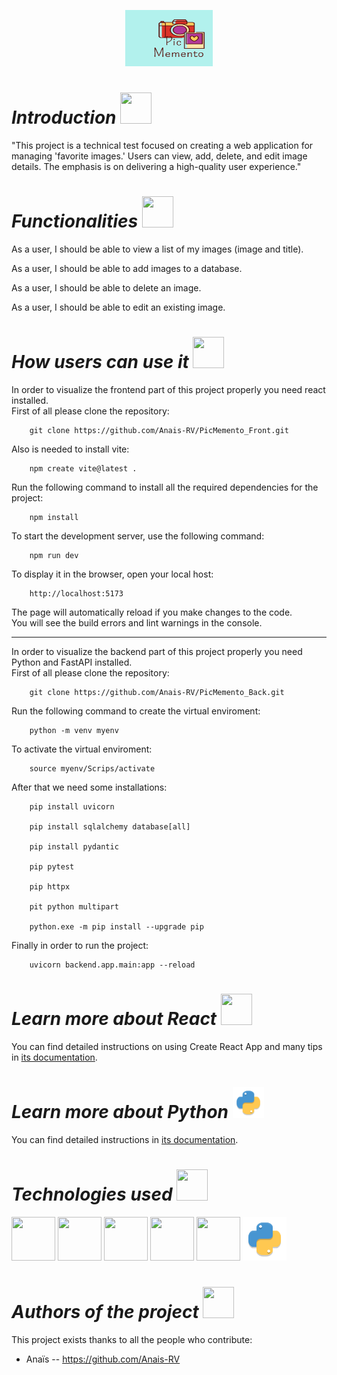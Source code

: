 <p align="center"><img width = 140px, height = 90px src="image-1.png"></p>



  
# *Introduction* <img width = 50px, height = 50px src="https://github.com/nati-Bel/Proyecto-3---Music-App/assets/132446932/f963cbe0-2639-4950-81d2-6f41e4f9a7f5">


"This project is a technical test focused on creating a web application for managing 'favorite images.' Users can view, add, delete, and edit image details. The emphasis is on delivering a high-quality user experience."


# *Functionalities* <img width = 50px, height = 50px src="https://github.com/nati-Bel/Proyecto-3---Music-App/assets/132446932/cd1cfd60-fde6-423f-a2b0-638571ee0b00">

As a user, I should be able to view a list of my images (image and title).

As a user, I should be able to add images to a database.

As a user, I should be able to delete an image.

As a user, I should be able to edit an existing image.


# *How users can use it* <img width = 50px, height = 50px src="https://github.com/nati-Bel/Proyecto-3---Music-App/assets/132446932/267ff4c9-035a-4a54-8f0f-f708271c3538">
In order to visualize the frontend part of this project properly you need react installed.<br>
First of all please clone the repository:<br>

        git clone https://github.com/Anais-RV/PicMemento_Front.git
Also is needed to install vite:

        npm create vite@latest .

Run the following command to install all the required dependencies for the project:

        npm install
To start the development server, use the following command:
        
        npm run dev
To display it in the browser, open your local host:
  
        http://localhost:5173

The page will automatically reload if you make changes to the code.<br>
You will see the build errors and lint warnings in the console.<br>

--------------------------------------------------------------
In order to visualize the backend part of this project properly you need Python and FastAPI installed.<br>
First of all please clone the repository:

        git clone https://github.com/Anais-RV/PicMemento_Back.git

Run the following command to create the virtual enviroment:

        python -m venv myenv
To activate the virtual enviroment: 

        source myenv/Scrips/activate
After that we need some installations:

        pip install uvicorn

        pip install sqlalchemy database[all]

        pip install pydantic

        pip pytest

        pip httpx

        pit python multipart

        python.exe -m pip install --upgrade pip

Finally in order to run the project:

        uvicorn backend.app.main:app --reload 



# *Learn more about React*  <img width = 50px, height = 50px src="https://github.com/anaencinasd/covid-19-tracker/assets/132446932/ab824237-1db4-47dd-838f-164f652c95f9">
You can find detailed instructions on using Create React App and many tips in [its documentation](https://create-react-app.dev/).<br>

# *Learn more about Python*  <img width = 50px, height = 50px src="image.png">
You can find detailed instructions in [its documentation](https://docs.python.org/es/3/).<br>

# *Technologies used*  <img width = 50px, height = 50px src="https://github.com/nati-Bel/Proyecto-3---Music-App/assets/132446932/2b95686d-c3b6-4531-8d2b-949f40e82941">

<img width = 70px, height = 70px src="https://github.com/nati-Bel/Proyecto-3---Music-App/assets/132446932/22852c80-126f-48ba-b936-11fc13f88e89"> <img width = 70px, height = 70px src="https://github.com/nati-Bel/Proyecto-3---Music-App/assets/132446932/e10e887d-8201-47b9-b3a5-6b6d935c46f3"> <img width = 70px, height = 70px src="https://github.com/nati-Bel/Proyecto-3---Music-App/assets/132446932/5a6d57b3-16d4-4ee8-8109-d632269201c3"> <img width = 70px, height = 70px src="https://github.com/nati-Bel/Proyecto-3---Music-App/assets/132446932/040624dc-3b70-45c6-bad1-369515d17750"> <img width = 70px, height = 70px src="https://github.com/anaencinasd/covid-19-tracker/assets/132446932/706fcd45-23b0-495d-b430-fa20f7864790"> 
<img width = 70px, height = 70px src="image.png"> 

# *Authors of the project* <img width = 50px, height = 50px src="https://github.com/nati-Bel/Proyecto-3---Music-App/assets/132446932/6a12045d-faf6-47a2-8ab1-9b40e99d660c">
This project exists thanks to all the people who contribute:<br>
  - Anaïs -- https://github.com/Anais-RV<br>
